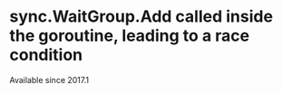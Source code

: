 # sync.WaitGroup.Add called inside the goroutine, leading to a race condition

Available since
    2017.1
